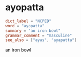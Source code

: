 # ayopatta

``` toml
dict_label = "NCPED"
word = "ayopatta"
summary = "an iron bowl"
grammar_comment = "masculine"
see_also = ["ayas", "ayapatta"]
```

an iron bowl

